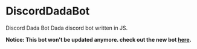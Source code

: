 # DiscordDadaBot
Discord Dada Bot
Dada discord bot written in JS.

**Notice: This bot won't be updated anymore. check out the new bot [here]("https://github.com/YRlp98").**
